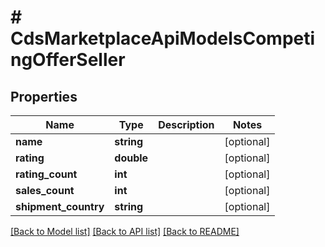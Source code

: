 # # CdsMarketplaceApiModelsCompetingOfferSeller

## Properties

Name | Type | Description | Notes
------------ | ------------- | ------------- | -------------
**name** | **string** |  | [optional]
**rating** | **double** |  | [optional]
**rating_count** | **int** |  | [optional]
**sales_count** | **int** |  | [optional]
**shipment_country** | **string** |  | [optional]

[[Back to Model list]](../../README.md#models) [[Back to API list]](../../README.md#endpoints) [[Back to README]](../../README.md)
